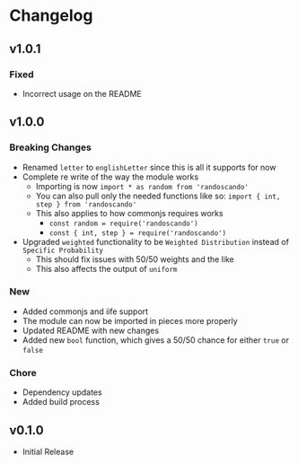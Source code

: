# Changelog

## v1.0.1

### Fixed

- Incorrect usage on the README

## v1.0.0

### Breaking Changes

- Renamed `letter` to `englishLetter` since this is all it supports for now
- Complete re write of the way the module works
  - Importing is now `import * as random from 'randoscando'`
  - You can also pull only the needed functions like so: `import { int, step } from 'randoscando'`
  - This also applies to how commonjs requires works
    - `const random = require('randoscando')`
    - `const { int, step } = require('randoscando')`
- Upgraded `weighted` functionality to be `Weighted Distribution` instead of `Specific Probability`
  - This should fix issues with 50/50 weights and the like
  - This also affects the output of `uniform`

### New

- Added commonjs and iife support
- The module can now be imported in pieces more properly
- Updated README with new changes
- Added new `bool` function, which gives a 50/50 chance for either `true` or `false`

### Chore

- Dependency updates
- Added build process

## v0.1.0

- Initial Release
